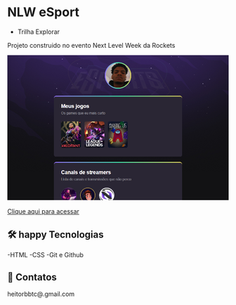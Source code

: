 # NLW eSport
- Trilha Explorar

Projeto construido no evento Next Level Week da Rockets

![preview](./.github/preview.png)

[Clique aqui para acessar](https://heitorbbtc.github.io/nlw/)

## 🛠 happy Tecnologias 

-HTML
-CSS
-Git e Github

## 📧 Contatos

heitorbbtc@.gmail.com